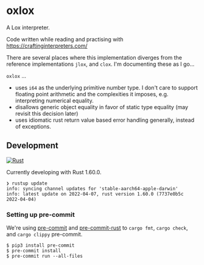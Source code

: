 # oxlox

A Lox interpreter.

Code written while reading and practising with https://craftinginterpreters.com/

There are several places where this implementation diverges from the reference
implementations `jlox`, and `clox`. I'm documenting these as I go...

`oxlox` ...
*  uses `i64` as the underlying primitive number type. I don't care to
  support floating point arithmetic and the complexities it imposes, e.g.
  interpreting numerical equality.
* disallows generic object equality in favor of static type equality (may
  revisit this decision later)
* uses idiomatic rust return value based error handling generally,
  instead of exceptions.

## Development

[![Rust](https://github.com/benjaminfjones/oxlox/actions/workflows/rust.yml/badge.svg)](https://github.com/benjaminfjones/oxlox/actions/workflows/rust.yml)

Currently developing with Rust 1.60.0.

```
❯ rustup update
info: syncing channel updates for 'stable-aarch64-apple-darwin'
info: latest update on 2022-04-07, rust version 1.60.0 (7737e0b5c 2022-04-04)
```

### Setting up pre-commit

We're using [pre-commit](https://pre-commit.com/) and
[pre-commit-rust](https://github.com/doublify/pre-commit-rust) to `cargo fmt`,
`cargo check`, and `cargo clippy` pre-commit.

```
$ pip3 install pre-commit
$ pre-commit install
$ pre-commit run --all-files
```
